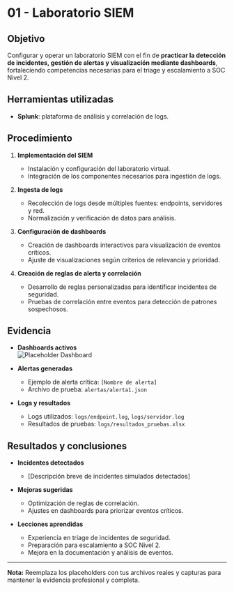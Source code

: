 # 01 - Laboratorio SIEM

## Objetivo
Configurar y operar un laboratorio SIEM con el fin de **practicar la detección de incidentes, gestión de alertas y visualización mediante dashboards**, fortaleciendo competencias necesarias para el triage y escalamiento a SOC Nivel 2.

## Herramientas utilizadas
- **Splunk**: plataforma de análisis y correlación de logs.
<!-- **Sysmon / Suricata / ELK**: [Agregar otras herramientas utilizadas]. -->

## Procedimiento

1. **Implementación del SIEM**
   - Instalación y configuración del laboratorio virtual.
   - Integración de los componentes necesarios para ingestión de logs.

2. **Ingesta de logs**
   - Recolección de logs desde múltiples fuentes: endpoints, servidores y red.
   - Normalización y verificación de datos para análisis.

3. **Configuración de dashboards**
   - Creación de dashboards interactivos para visualización de eventos críticos.
   - Ajuste de visualizaciones según criterios de relevancia y prioridad.

4. **Creación de reglas de alerta y correlación**
   - Desarrollo de reglas personalizadas para identificar incidentes de seguridad.
   - Pruebas de correlación entre eventos para detección de patrones sospechosos.

## Evidencia

- **Dashboards activos**  
  ![Placeholder Dashboard](ruta/a/captura_dashboard.png)

- **Alertas generadas**  
  - Ejemplo de alerta crítica: `[Nombre de alerta]`  
  - Archivo de prueba: `alertas/alerta1.json`  

- **Logs y resultados**  
  - Logs utilizados: `logs/endpoint.log`, `logs/servidor.log`  
  - Resultados de pruebas: `logs/resultados_pruebas.xlsx`

## Resultados y conclusiones

- **Incidentes detectados**
  - [Descripción breve de incidentes simulados detectados]

- **Mejoras sugeridas**
  - Optimización de reglas de correlación.
  - Ajustes en dashboards para priorizar eventos críticos.

- **Lecciones aprendidas**
  - Experiencia en triage de incidentes de seguridad.
  - Preparación para escalamiento a SOC Nivel 2.
  - Mejora en la documentación y análisis de eventos.

---

**Nota:** Reemplaza los placeholders con tus archivos reales y capturas para mantener la evidencia profesional y completa.
